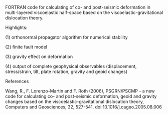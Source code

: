 FORTRAN code for calculating of co- and post-seismic deformation in multi-layered viscoelastic half-space based on the viscoelastic-gravitational dislocation theory.

Highlights:

(1) orthonormal propagator algorithm for numerical stability

(2) finite fault model

(3) gravity effect on deformation

(4) output of complete geophysical observables (displacement, stress/strain, tilt, plate rotation, gravity and geoid changes)


References

Wang, R., F. Lorenzo-Martin and F. Roth (2006), PSGRN/PSCMP - a new code for calculating co- and post-seismic deformation, geoid and gravity changes based on the viscoelastic-gravitational dislocation theory, Computers and Geosciences, 32, 527-541. doi:10.1016/j.cageo.2005.08.006
